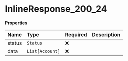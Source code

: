 # InlineResponse_200_24

**Properties**

| Name   | Type            | Required | Description |
| :----- | :-------------- | :------- | :---------- |
| status | `Status`        | ❌       |             |
| data   | `List[Account]` | ❌       |             |
